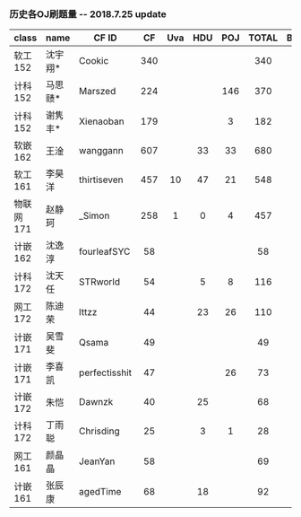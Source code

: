 ### 历史各OJ刷题量 -- 2018.7.25 update

| class     | name    | CF ID         |  CF  | Uva  | HDU  | POJ  | TOTAL | BONUS |  VJ  |
| --------- | ------- | ------------- | :--: | :--: | :--: | :--: | :---: | :---: | :--: |
| 软工152   | 沈宇翔* | Cookic        | 340  |      |      |      |  340  |  77   |      |
| 计科152   | 马思赜* | Marszed       | 224  |      |      | 146  |  370  |  77   |      |
| 计科152   | 谢隽丰* | Xienaoban     | 179  |      |      |  3   |  182  |  77   |      |
| 软嵌162   | 王淦    | wanggann      | 607  |      |  33  |  33  |  680  |  77   |  14  |
| 软工161   | 李昊洋  | thirtiseven   | 457  |  10  |  47  |  21  |  548  |  77   |  13  |
| 物联网171 | 赵静珂  | _Simon        | 258  |  1   |  0   |  4   |  457  |  77   | 153  |
| 计嵌162   | 沈逸淳  | fourleafSYC   |  58  |      |      |      |  58   |       |  12  |
| 计科172   | 沈天任  | STRworld      |  54  |      |  5   |  8   |  116  |       |  49  |
| 网工172   | 陈迪荣  | lttzz         |  44  |      |  23  |  26  |  110  |       |  17  |
| 计嵌171   | 吴雪斐  | Qsama         |  49  |      |      |      |  49   |       |  7   |
| 计嵌171   | 李喜凯  | perfectisshit |  47  |      |      |  26  |  73   |  47   |  12  |
| 计嵌172   | 朱恺    | Dawnzk        |  40  |      |  25  |      |  68   |       |  3   |
| 计科172   | 丁雨聪  | Chrisding     |  25  |      |  3   |  1   |  28   |       |      |
| 网工161   | 颜晶晶  | JeanYan       |  58  |      |      |      |  69   |       |  11  |
| 计嵌161   | 张辰康  | agedTime      |  68  |      |  18  |      |  92   |       |  6   |
